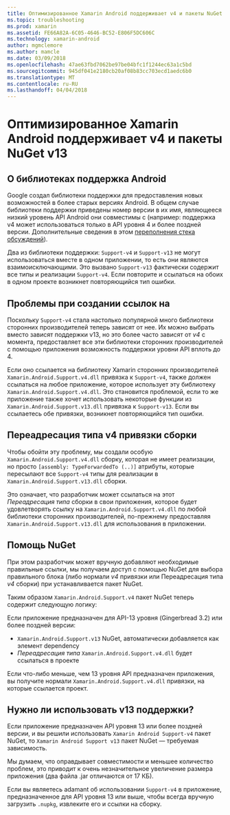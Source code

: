 ```yaml
---
title: Оптимизированное Xamarin Android поддерживает v4 и пакеты NuGet v13
ms.topic: troubleshooting
ms.prod: xamarin
ms.assetid: FE66A82A-6C05-4646-BC52-E806F5DC606C
ms.technology: xamarin-android
author: mgmclemore
ms.author: mamcle
ms.date: 03/09/2018
ms.openlocfilehash: 47ae63fbd7062be97be04bfc1f1244ec63a1c5bd
ms.sourcegitcommit: 945df041e2180cb20af08b83cc703ecd1aedc6b0
ms.translationtype: MT
ms.contentlocale: ru-RU
ms.lasthandoff: 04/04/2018
---
```

# <a name="smarter-xamarin-android-support-v4--v13-nuget-packages"></a>Оптимизированное Xamarin Android поддерживает v4 и пакеты NuGet v13

## <a name="about-the-android-support-libraries"></a>О библиотеках поддержка Android

Google создал библиотеки поддержки для предоставления новых возможностей в более старых версиях Android. В общем случае библиотеки поддержки приведены номер версии в их имя, являющееся низкий уровень API Android они совместимы с (например: поддержка v4 может использоваться только в API уровня 4 и более поздней версии. Дополнительные сведения в этом [переполнения стека обсуждений](http://stackoverflow.com/questions/9926403/android-support-package-compatibility-library-use-v4-or-v13)). 

Два из библиотеки поддержки: `Support-v4` и `Support-v13` не могут использоваться вместе в одном приложении, то есть они являются взаимоисключающими. Это вызвано `Support-v13` фактически содержит все типы и реализации `Support-v4`. Если повторите и ссылаться на обоих в одном проекте возникнет повторяющийся тип ошибки.

## <a name="problems-with-referencing"></a>Проблемы при создании ссылок на

Поскольку `Support-v4` стала настолько популярной много библиотеки сторонних производителей теперь зависят от нее. Их можно выбрать вместо зависят поддержки v13, но это более часто зависят от _v4_ с момента, предоставляет все эти библиотеки сторонних производителей с помощью приложения возможность поддержки уровни API вплоть до 4.

Если оно ссылается на библиотеку Xamarin сторонних производителей `Xamarin.Android.Support.v4.dll` привязка к `Support-v4`, также должен ссылаться на любое приложение, которое использует эту библиотеку `Xamarin.Android.Support.v4.dll`. Это становится проблемой, если то же приложение также хочет использовать некоторые функции из `Xamarin.Android.Support.v13.dll` привязка к `Support-v13`. Если вы ссылаетесь обе привязки, возникнет повторяющийся тип ошибки.

## <a name="type-forwarded-v4-binding-assembly"></a>Переадресация типа v4 привязки сборки

Чтобы обойти эту проблему, мы создали особую `Xamarin.Android.Support.v4.dll` сборку, которая не имеет реализации, но просто `[assembly: TypeForwardedTo (..)]` атрибуты, которые пересылают все `Support-v4` типы для реализации в `Xamarin.Android.Support.v13.dll` сборки.

Это означает, что разработчик может ссылаться на этот _Переадресация типа_ сборки в свои приложения, которое будет удовлетворять ссылку на `Xamarin.Android.Support.v4.dll` по любой библиотеки сторонних производителей, по-прежнему предоставляя `Xamarin.Android.Support.v13.dll` для использования в приложении.

## <a name="nuget-assistance"></a>Помощь NuGet

При этом разработчик может вручную добавляют необходимые правильные ссылки, мы получаем доступ с помощью NuGet для выбора правильного блока (либо нормали _v4_ привязки или Переадресация типа _v4_ сборки) при устанавливается пакет NuGet.

Таким образом `Xamarin.Android.Support.v4` пакет NuGet теперь содержит следующую логику:

Если приложение предназначен для API-13 уровня (Gingerbread 3.2) или более поздней версии:

*   `Xamarin.Android.Support.v13` NuGet, автоматически добавляется как элемент dependency
*   _Переадресация типа_ `Xamarin.Android.Support.v4.dll` будет ссылаться в проекте

Если что-либо меньше, чем 13 уровня API предназначен приложения, вы получите нормали `Xamarin.Android.Support.v4.dll` привязки, на которые ссылается проект.

## <a name="do-i-have-to-use-support-v13"></a>Нужно ли использовать v13 поддержки?

Если приложение предназначен API уровня 13 или более поздней версии, и вы решили использовать `Xamarin Android Support-v4` пакет NuGet, то `Xamarin Android Support v13` пакет NuGet — требуемая зависимость.

Мы думаем, что оправдывает совместимости и меньшее количество проблем, это приводит к очень незначительное увеличение размера приложения (два файла .jar отличаются от 17 КБ).

Если вы являетесь adamant об использовании `Support-v4` в приложение, предназначенное для API уровня 13 или выше, чтобы всегда вручную загрузить `.nupkg`, извлеките его и ссылки на сборку.
